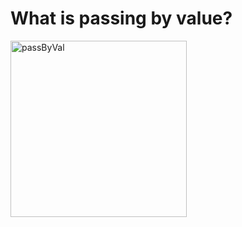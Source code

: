 # What is passing by value? 

<img width="282" alt="passByVal" src="https://user-images.githubusercontent.com/109105989/201820058-0c6e3c16-552c-4882-a9af-f6ce3ab39f19.png">

